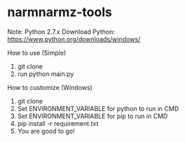 # narmnarmz-tools

Note: Python 2.7.x
Download Python: https://www.python.org/downloads/windows/

How to use (Simple)
1. git clone
2. run python main.py

How to customize (Windows)
1. git clone
2. Set ENVIRONMENT_VARIABLE for python to run in CMD
3. Set ENVIRONMENT_VARIABLE for pip to run in CMD
4. pip install -r requirement.txt
5. You are good to go!
